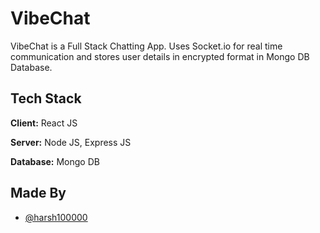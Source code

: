
# VibeChat

VibeChat is a Full Stack Chatting App.
Uses Socket.io for real time communication and stores user details in encrypted format in Mongo DB Database.
## Tech Stack

**Client:** React JS

**Server:** Node JS, Express JS

**Database:** Mongo DB

## Made By

- [@harsh100000](https://github.com/harsh100000)

  
